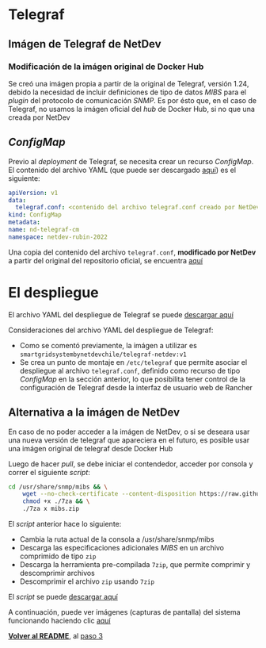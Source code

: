 # Telegraf

## Imágen de Telegraf de NetDev

### Modificación de la imágen original de Docker Hub

Se creó una imágen propia a partir de la original de Telegraf, versión 1.24, debido la necesidad de incluir definiciones de tipo de datos _MIBS_ para el _plugin_ del protocolo de comunicación _SNMP_. Es por ésto que, en el caso de Telegraf, no usamos la imágen oficial del _hub_ de Docker Hub, si no que una creada por NetDev

## _ConfigMap_

Previo al _deployment_ de Telegraf, se necesita crear un recurso _ConfigMap_. El contenido del archivo YAML (que puede ser descargado [aquí](/yamls/09_configMapTelegraf.yaml)) es el siguiente:

```yaml
apiVersion: v1
data:
  telegraf.conf: <contenido del archivo telegraf.conf creado por NetDev>
kind: ConfigMap
metadata:
name: nd-telegraf-cm
namespace: netdev-rubin-2022
```

Una copia del contenido del archivo `telegraf.conf`, **modificado por NetDev** a partir del original del repositorio oficial, se encuentra [aquí](/configs/telegraf.conf)

# El despliegue

El archivo YAML del despliegue de Telegraf se puede [descargar aquí](yamls/02_telegraf.yaml)

Consideraciones del archivo YAML del despliegue de Telegraf:

- Como se comentó previamente, la imágen a utilizar es `smartgridsystembynetdevchile/telegraf-netdev:v1`
- Se crea un punto de montaje en `/etc/telegraf` que permite asociar el despliegue al archivo `telegraf.conf`, definido como recurso de tipo _ConfigMap_ en la sección anterior, lo que posibilita tener control de la configuración de Telegraf desde la interfaz de usuario web de Rancher

## Alternativa a la imágen de NetDev

En caso de no poder acceder a la imágen de NetDev, o si se deseara usar una nueva versión de telegraf que apareciera en el futuro, es posible usar una imágen original de telegraf desde Docker Hub

Luego de hacer _pull_, se debe iniciar el contendedor, acceder por consola y correr el siguiente _script_:

```sh
cd /usr/share/snmp/mibs && \
    wget --no-check-certificate --content-disposition https://raw.githubusercontent.com/NetDevChile/MIBS/main/mibs.zip && wget --no-check-certificate --content-disposition https://raw.githubusercontent.com/NetDevChile/MIBS/main/7za && \
    chmod +x ./7za && \
    ./7za x mibs.zip
```

El _script_ anterior hace lo siguiente:

- Cambia la ruta actual de la consola a /usr/share/snmp/mibs
- Descarga las especificaciones adicionales _MIBS_ en un archivo comprimido de tipo `zip`
- Descarga la herramienta pre-compilada `7zip`, que permite comprimir y descomprimir archivos
- Descomprimir el archivo `zip` usando `7zip`

El _script_ se puede [descargar aquí](/scripts/descarga_unzip_mibs.sh)

A continuación, puede ver imágenes (capturas de pantalla) del sistema funcionando haciendo clic [aquí](Cap2_05_Imagenes.md)

**[Volver al README](/README.md)**, al [paso 3](/Cap2_03_DespliegueInfluxdb.md)
